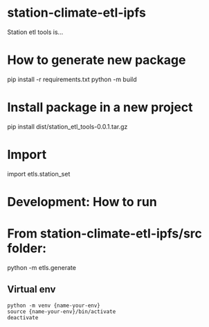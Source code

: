 # station-climate-etl-ipfs
Station etl tools is...

# How to generate new package
pip install -r requirements.txt
python -m build

# Install package in a new project
pip install dist/station_etl_tools-0.0.1.tar.gz

# Import
import etls.station_set

# Development: How to run
# From station-climate-etl-ipfs/src folder:
python -m etls.generate

Virtual env
------------

```
python -m venv {name-your-env}
source {name-your-env}/bin/activate
deactivate
```